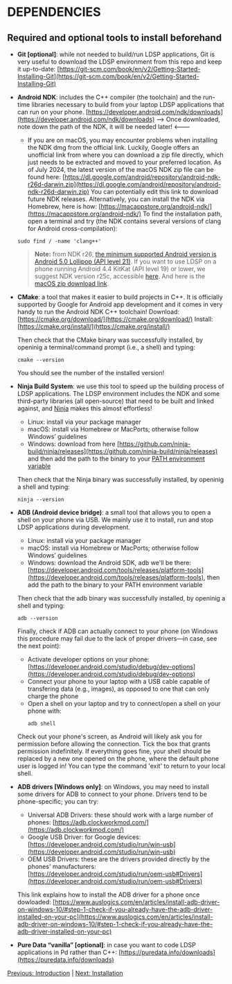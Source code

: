 # DEPENDENCIES
## Required and optional tools to install beforehand

- **Git [optional]**: while not needed to build/run LDSP applications, Git is very useful to download the LDSP environment from this repo and keep it up-to-date:
[https://git-scm.com/book/en/v2/Getting-Started-Installing-Git](https://git-scm.com/book/en/v2/Getting-Started-Installing-Git)

- **Android NDK**: includes the C++ compiler (the toolchain) and the run-time libraries necessary to build from your laptop LDSP applications that can run on your phone.
[https://developer.android.com/ndk/downloads](https://developer.android.com/ndk/downloads)
--> Once downloaded, note down the path of the NDK, it will be needed later! <---

  - If you are on macOS, you may encounter problems when installing the NDK dmg from the official link. Luckily, Google offers an unofficial link from where you can download a zip file directly, which just needs to be extracted and moved to your preferred location.
As of July 2024, the latest version of the macOS NDK zip file can be found here: 
[https://dl.google.com/android/repository/android-ndk-r26d-darwin.zip](https://dl.google.com/android/repository/android-ndk-r26d-darwin.zip)
You can potentially edit this link to download future NDK releases.
Alternatively, 
you can install the NDK via Homebrew, here is how: [https://macappstore.org/android-ndk/](https://macappstore.org/android-ndk/)
To find the installation path, open a terminal and try (the NDK contains several versions of clang for Android cross-compilation): 
  ```console
  sudo find / -name 'clang++' 
  ```

  > **Note:** from NDK r26, [the minimum supported Android version is Android 5.0 Lollipop (API level 21)](https://github.com/android/ndk/issues/1751). If you want to use LDSP on a phone running Android 4.4 KitKat (API level 19) or lower, we suggest NDK version r25c, accessible [here](https://github.com/android/ndk/wiki/Unsupported-Downloads). And here is the [macOS zip download link](https://dl.google.com/android/repository/android-ndk-r25c-darwin.zip).

- **CMake**: a tool that makes it easier to build projects in C++. It is officially supported by Google for Android app development and it comes in very handy to run the Android NDK C++ toolchain!
Download: [https://cmake.org/download/](https://cmake.org/download/)
Install: [https://cmake.org/install/](https://cmake.org/install/)

  Then check that the CMake binary was successfully installed, by openinig a terminal/command prompt (i.e., a shell) and typing:
  ```console
  cmake --version
  ```
  You should see the number of the installed version!

- **Ninja Build System**: we use this tool to speed up the building process of LDSP applications. The LDSP environment includes the NDK and some third-party libraries (all open-source) that need to be built and linked against, and [Ninja](https://ninja-build.org/) makes this almost effortless!

    - Linux: install via your package manager
    - macOS: install via Homebrew or MacPorts; otherwise follow Windows’ guidelines
    - Windows: download from here [https://github.com/ninja-build/ninja/releases](https://github.com/ninja-build/ninja/releases) and then add the path to the binary to your [PATH environment variable](https://stackoverflow.com/a/69383805)

  Then check that the Ninja binary was successfully installed, by openinig a shell and typing:
  ```console
  ninja --version
  ```

- **ADB (Android device bridge)**: a small tool that allows you to open a shell on your phone via USB. We mainly use it to install, run and stop LDSP applications during development. 

    - Linux: install via your package manager
    - macOS: install via Homebrew or MacPorts; otherwise follow Windows’ guidelines
    - Windows: download the Android SDK, adb we'll be there: [https://developer.android.com/tools/releases/platform-tools](https://developer.android.com/tools/releases/platform-tools), then add the path to the binary to your PATH environment variable

  Then check that the adb binary was successfully installed, by openinig a shell and typing:
  ```console
  adb --version
  ```
  Finally, check if ADB can actually connect to your phone (on Windows this procedure may fail due to the lack of proper drivers—in case, see the next point): 
    - Activate developer options on your phone: [https://developer.android.com/studio/debug/dev-options](https://developer.android.com/studio/debug/dev-options)
    - Connect your phone to your laptop with a USB cable capable of transfering data (e.g., images), as opposed to one that can only charge the phone
    - Open a shell on your laptop and try to connect/open a shell on your phone with:
      ```console
      adb shell
      ```
  Check out your phone's screen, as Android will likely ask you for permission before allowing the connection. Tick the box that grants permission indefinitely.
  If everything goes fine, your shell should be replaced by a new one opened on the phone, where the default phone user is logged in! You can type the command 'exit' to return to your local shell.

- **ADB drivers [Windows only]**: on Windows, you may need to install some drivers for ADB to connect to your phone. Drivers tend to be phone-specific; you can try: 

    - Universal ADB Drivers: these should work with a large number of phones: [https://adb.clockworkmod.com/](https://adb.clockworkmod.com/)
    - Google USB Driver: for Google devices: [https://developer.android.com/studio/run/win-usb](https://developer.android.com/studio/run/win-usb)
    - OEM USB Drivers: these are the drivers provided directly by the phones' manufacturers: [https://developer.android.com/studio/run/oem-usb#Drivers](https://developer.android.com/studio/run/oem-usb#Drivers)
    
  This link explains how to install the ADB driver for a phone once dowloaded: [https://www.auslogics.com/en/articles/install-adb-driver-on-windows-10/#step-1-check-if-you-already-have-the-adb-driver-installed-on-your-pc](https://www.auslogics.com/en/articles/install-adb-driver-on-windows-10/#step-1-check-if-you-already-have-the-adb-driver-installed-on-your-pc)

- **Pure Data “vanilla” [optional]**:  in case you want to code LDSP applications in Pd rather than C++: [https://puredata.info/downloads](https://puredata.info/downloads)


[Previous: Introduction](introduction.md) | [Next: Installation](installation.md)